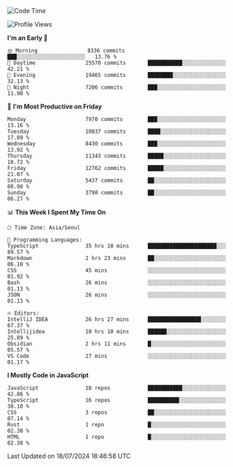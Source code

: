 <!--START_SECTION:waka-->
![Code Time](http://img.shields.io/badge/Code%20Time-6%2C428%20hrs%2051%20mins-blue)

![Profile Views](http://img.shields.io/badge/Profile%20Views-0-blue)

**I'm an Early 🐤** 

```text
🌞 Morning                8336 commits        ███░░░░░░░░░░░░░░░░░░░░░░   13.76 % 
🌆 Daytime                25570 commits       ███████████░░░░░░░░░░░░░░   42.21 % 
🌃 Evening                19465 commits       ████████░░░░░░░░░░░░░░░░░   32.13 % 
🌙 Night                  7206 commits        ███░░░░░░░░░░░░░░░░░░░░░░   11.90 % 
```
📅 **I'm Most Productive on Friday** 

```text
Monday                   7970 commits        ███░░░░░░░░░░░░░░░░░░░░░░   13.16 % 
Tuesday                  10837 commits       ████░░░░░░░░░░░░░░░░░░░░░   17.89 % 
Wednesday                8430 commits        ███░░░░░░░░░░░░░░░░░░░░░░   13.92 % 
Thursday                 11343 commits       █████░░░░░░░░░░░░░░░░░░░░   18.72 % 
Friday                   12762 commits       █████░░░░░░░░░░░░░░░░░░░░   21.07 % 
Saturday                 5437 commits        ██░░░░░░░░░░░░░░░░░░░░░░░   08.98 % 
Sunday                   3798 commits        ██░░░░░░░░░░░░░░░░░░░░░░░   06.27 % 
```


📊 **This Week I Spent My Time On** 

```text
🕑︎ Time Zone: Asia/Seoul

💬 Programming Languages: 
TypeScript               35 hrs 10 mins      ██████████████████████░░░   89.57 % 
Markdown                 2 hrs 23 mins       ██░░░░░░░░░░░░░░░░░░░░░░░   06.10 % 
CSS                      45 mins             ░░░░░░░░░░░░░░░░░░░░░░░░░   01.92 % 
Bash                     26 mins             ░░░░░░░░░░░░░░░░░░░░░░░░░   01.13 % 
JSON                     26 mins             ░░░░░░░░░░░░░░░░░░░░░░░░░   01.13 % 

🔥 Editors: 
IntelliJ IDEA            26 hrs 27 mins      █████████████████░░░░░░░░   67.37 % 
Intellijidea             10 hrs 10 mins      ██████░░░░░░░░░░░░░░░░░░░   25.89 % 
Obsidian                 2 hrs 11 mins       █░░░░░░░░░░░░░░░░░░░░░░░░   05.57 % 
VS Code                  27 mins             ░░░░░░░░░░░░░░░░░░░░░░░░░   01.17 % 
```

**I Mostly Code in JavaScript** 

```text
JavaScript               18 repos            ███████████░░░░░░░░░░░░░░   42.86 % 
TypeScript               16 repos            ██████████░░░░░░░░░░░░░░░   38.10 % 
CSS                      3 repos             ██░░░░░░░░░░░░░░░░░░░░░░░   07.14 % 
Rust                     1 repo              █░░░░░░░░░░░░░░░░░░░░░░░░   02.38 % 
HTML                     1 repo              █░░░░░░░░░░░░░░░░░░░░░░░░   02.38 % 
```




 Last Updated on 18/07/2024 18:46:58 UTC
<!--END_SECTION:waka-->
